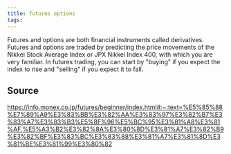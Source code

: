 ```yaml
---
title: futures options
tags: 
---
```


Futures and options are both financial instruments called derivatives. Futures and options are traded by predicting the price movements of the Nikkei Stock Average Index or JPX Nikkei Index 400, with which you are very familiar. In futures trading, you can start by "buying" if you expect the index to rise and "selling" if you expect it to fall.

## Source
https://info.monex.co.jp/futures/beginner/index.html#:~:text=%E5%85%88%E7%89%A9%E3%83%BB%E3%82%AA%E3%83%97%E3%82%B7%E3%83%A7%E3%83%B3%E5%8F%96%E5%BC%95%E3%81%A8%E3%81%AF,%E5%A3%B2%E3%82%8A%E3%80%8D%E3%81%A7%E3%82%B9%E3%82%BF%E3%83%BC%E3%83%88%E3%81%A7%E3%81%8D%E3%81%BE%E3%81%99%E3%80%82